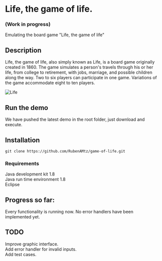 # Life, the game of life.
### (Work in progress)

Emulating the board game "Life, the game of life" 

## Description

Life, the game of life, also simply known as Life, is a board game originally created in 1860. The game simulates a person's travels 
through his or her life, from college to retirement, with jobs, marriage, and possible children along the way. Two to six players 
can participate in one game. Variations of the game accommodate eight to ten players.

![Life](https://2.bp.blogspot.com/-0LUgWczdl3I/VtJl1qXlrVI/AAAAAAAA8ZE/Sdi9o1AEos0/s1600/LifeBoard.jpg)

## Run the demo

We have pushed the latest demo in the root folder, just download and execute.

## Installation
```
git clone https://github.com/RubenAMtz/game-of-life.git
```
### Requirements

Java development kit 1.8  
Java run time environment 1.8  
Eclipse

## Progress so far:

Every functionality is running now.
No error handlers have been implemented yet.

## TODO

Improve graphic interface.  
Add error handler for invalid inputs.  
Add test cases.
